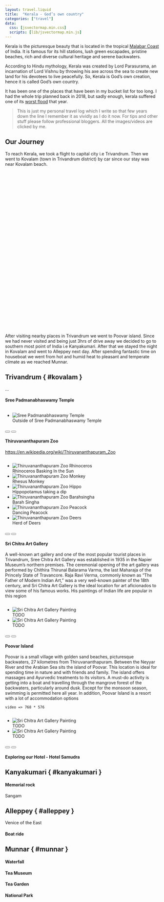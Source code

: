 ```yaml
---
layout: travel.liquid
title:  "Kerala - God’s own country"
categories: ["travel"]
data:
  css: [jsvectormap.min.css]
  scripts: [lib/jsvectormap.min.js]
---
```


Kerala is the picturesque beauty that is located in the tropical [Malabar Coast](https://wikipedia.org/wiki/Malabar_Coast) of India. It is famous for its hill stations, lush green escapades, pristine beaches, rich and diverse cultural heritage and serene backwaters.

According to Hindu mythology, Kerala was created by Lord Parasurama, an incarnation of Lord Vishnu by throwing his axe across the sea to create new land for his devotees to live peacefully. So, Kerala is God’s own creation, hence it is called God’s own country.

It has been one of the places that have been in my bucket list for too long. I had the whole trip planned back in 2018, but sadly enough, kerala suffered one of its [worst flood](https://wikipedia.org/wiki/2018_Kerala_floods) that year.

> This is just my personal travel log which I write so that few years down the line I remember it as vividly as I do it now. For tips and other stuff please follow professional bloggers. All the images/videos are clicked by me.

## Our Journey

To reach Kerala, we took a flight to capital city i.e Trivandrum. Then we went to Kovalam (town in Trivandrum district) by car since our stay was near Kovalam beach.

<div id="map-container">
    <div id="map"></div>
</div>
<br>

After visiting nearby places in Trivandrum we went to Poovar island. Since we had never visited and being just 3hrs of drive away we decided to go to southern most point of India i.e Kanyakumari. After that we stayed the night in Kovalam and went to Alleppey next day. After spending fantastic time on houseboat we went from hot and humid heat to pleasant and temperate climate as we reached Munnar.

## Trivandrum { #kovalam }

...

#### Sree Padmanabhaswamy Temple

<div class="carousel" aria-label="Sree Padmanabhaswamy Temple">
    <div style="overflow:hidden">
        <ul class="carousel-list">
            <li>
                <img src="/assets/images/travel/kerala/kovalam/padmanabhaswamy_temple__main.webp" loading="lazy" draggable="false" alt="Sree Padmanabhaswamy Temple">
                <div>Outside of Sree Padmanabhaswamy Temple</div>
            </li>
        </ul>
    </div>
    <button type="button" class="carousel-nav carousel-nav-prev"></button>
    <button type="button" class="carousel-nav carousel-nav-next"></button>
    <ul class="carousel-indicators"></ul>
</div>

#### Thiruvananthapuram Zoo

https://en.wikipedia.org/wiki/Thiruvananthapuram_Zoo

<div class="carousel" aria-label="Thiruvananthapuram Zoo">
    <div style="overflow:hidden">
        <ul class="carousel-list">
            <li>
                <img src="/assets/images/travel/kerala/kovalam/trivandrum_zoo__rhinoceros.webp" loading="lazy" draggable="false" alt="Thiruvananthapuram Zoo Rhinoceros">
                <div>Rhinoceros Basking In the Sun</div>
            </li>
            <li>
                <img src="/assets/images/travel/kerala/kovalam/trivandrum_zoo__rhesus_monkey.webp" loading="lazy" draggable="false" alt="Thiruvananthapuram Zoo Monkey">
                <div>Rhesus Monkey</div>
            </li>
            <li>
                <img src="/assets/images/travel/kerala/kovalam/trivandrum_zoo__hippos.webp" loading="lazy" draggable="false" alt="Thiruvananthapuram Zoo Hippo">
                <div>Hippopotamus taking a dip</div>
            </li>
            <li>
                <img src="/assets/images/travel/kerala/kovalam/trivandrum_zoo__barahsingha.webp" loading="lazy" draggable="false" alt="Thiruvananthapuram Zoo Barahsingha">
                <div>Barah Singha</div>
            </li>
            <li>
                <img src="/assets/images/travel/kerala/kovalam/trivandrum_zoo__peacock.webp" loading="lazy" draggable="false" alt="Thiruvananthapuram Zoo Peacock">
                <div>Dancing Peacock</div>
            </li>
            <li>
                <img src="/assets/images/travel/kerala/kovalam/trivandrum_zoo__deers.webp" loading="lazy" draggable="false" alt="Thiruvananthapuram Zoo Deers">
                <div>Herd of Deers</div>
            </li>
        </ul>
    </div>
    <button type="button" class="carousel-nav carousel-nav-prev"></button>
    <button type="button" class="carousel-nav carousel-nav-next"></button>
    <ul class="carousel-indicators"></ul>
</div>

#### Sri Chitra Art Gallery

A well-known art gallery and one of the most popular tourist places in Trivandrum, Sree Chitra Art Gallery was established in 1935 in the Napier Museum’s northern premises. The ceremonial opening of the art gallery was performed by Chithira Thirunal Balarama Varma, the last Maharaja of the Princely State of Travancore. Raja Ravi Verma, commonly known as “The Father of Modern Indian Art,” was a very well-known painter of the 18th century, and Sri Chitra Art Gallery is the ideal location for art aficionados to view some of his famous works. His paintings of Indian life are popular in this region

<div class="carousel" aria-label="Sri Chitra Art Gallery">
    <div style="overflow:hidden">
        <ul class="carousel-list">
            <li>
                <img src="/assets/images/travel/kerala/kovalam/chitra_art_gallery__1.webp" loading="lazy" draggable="false" alt="Sri Chitra Art Gallery Painting">
                <div>TODO</div>
            </li>
            <li>
                <img src="/assets/images/travel/kerala/kovalam/chitra_art_gallery__2.webp" loading="lazy" draggable="false" alt="Sri Chitra Art Gallery Painting">
                <div>TODO</div>
            </li>
        </ul>
    </div>
    <button type="button" class="carousel-nav carousel-nav-prev"></button>
    <button type="button" class="carousel-nav carousel-nav-next"></button>
    <ul class="carousel-indicators"></ul>
</div>

#### Poovar Island

Poovar is a small village with golden sand beaches, picturesque backwaters, 27 kilometres from Thiruvananthapuram. Between the Neyyar River and the Arabian Sea sits the island of Poovar.  This location is ideal for spending time in nature and with friends and family. The island offers massages and Ayurvedic treatments to its visitors. A must-do activity is getting into a boat and travelling through the mangrove forest of the backwaters, particularly around dusk. Except for the monsoon season, swimming is permitted here all year. In addition, Poovar Island is a resort with a lot of accommodation options

```
video => 768 * 576
```

<div class="carousel" aria-label="Sri Chitra Art Gallery">
    <div style="overflow:hidden">
        <ul class="carousel-list">
            <li>
                <img src="/assets/images/travel/kerala/kovalam/chitra_art_gallery__1.webp" loading="lazy" draggable="false" alt="Sri Chitra Art Gallery Painting">
                <div>TODO</div>
            </li>
            <li>
                <img src="/assets/images/travel/kerala/kovalam/chitra_art_gallery__2.webp" loading="lazy" draggable="false" alt="Sri Chitra Art Gallery Painting">
                <div>TODO</div>
            </li>
        </ul>
    </div>
    <button type="button" class="carousel-nav carousel-nav-prev"></button>
    <button type="button" class="carousel-nav carousel-nav-next"></button>
    <ul class="carousel-indicators"></ul>
</div>

#### Exploring our Hotel - Hotel Samudra

## Kanyakumari { #kanyakumari }

#### Memorial rock

Sangam

## Alleppey { #alleppey }

Venice of the East

#### Boat ride


## Munnar { #munnar }

#### Waterfall

#### Tea Museum

#### Tea Garden

#### National Park


<style>
    #map {
        width: 80%;
        height: 500px;
        margin-left: 10%;
    }

    #jvm-markers-labels-group text {
        fill: black;
        background: #fdfdfd;
        border-radius: 5px;
        border: 1px solid black;
        padding: 4px;
    }

    @media (max-width: 600px) {
        #map {
            height: 220px;
        }
    }
</style>

<script>
    var data = JSON.parse(loadFileAjaxSync("/assets/maps/kerala.json"));
    jsVectorMap.addMap("kerala", data);

    var map = new jsVectorMap({
    selector: "#map",
    map: "kerala",
    zoomOnScroll: false,
    zoomButtons: false,
    draggable: false,
    regionStyle: {
        initial: {
            fill: '#d6d6d6',
            strokeWidth: 1.5,
            fillOpacity: 1,
        },
        selected: { fill: '#707070' },
        hover: { fill: '#8a8a8a' },
    },
    selectedRegions: ['IN-KL'],
    markers: [
        { name: "Kovalam", coords: [8.3988, 76.9820] },
        { name: "Poovar", coords: [8.3177, 77.0708] },
        { name: "Kanyakumari", coords: [8.0883, 77.5385] },
        { name: "Alleppey", coords: [9.4981, 76.3388] },
        { name: "Munnar", coords: [10.0889, 77.0595] },
    ],
    labels: {
        markers: {
            render(marker, index) { return marker.name },
            offsets(index) {
                if (index == 0) {
                    return [-6, -25];
                }
                return [0, -10];
            },
        }
    },
    lines: [
        { from: "Kovalam", to: "Poovar" },
        { from: "Poovar", to: "Kanyakumari" },
        { from: "Kovalam", to: "Alleppey" },
        { from: "Alleppey", to: "Munnar" },
    ],
    lineStyle: {
        stroke: "red",
        strokeWidth: 2.5,
        fill: '#ff5566',
        fillOpacity: 1,
        strokeDasharray: "6 4 6",
        animation: true,
    },
    onLoaded(map) {
        map.scale = 1.51;
        map.transX = -98;
        map.transY = -643;
        map.updateSize();

        var texts = document.getElementById("jvm-markers-labels-group").querySelectorAll("text");
        for (var i = 0; i < texts.length; i++) {
            makeMarkerLabelBG(texts[i]);
        }
    }
});

    // add background to marker labels
    function makeMarkerLabelBG(elem) {
        var svgns = "http://www.w3.org/2000/svg";
        var bounds = elem.getBBox();
        var bg = document.createElementNS(svgns, "rect");
        var style = getComputedStyle(elem);
        bg.setAttribute("x", bounds.x - parseInt(style["padding-left"]));
        bg.setAttribute("y", bounds.y - parseInt(style["padding-top"]));
        bg.setAttribute("width", bounds.width + parseInt(style["padding-left"]) + parseInt(style["padding-right"]));
        bg.setAttribute("height", bounds.height + parseInt(style["padding-top"]) + parseInt(style["padding-bottom"]));
        bg.setAttribute("fill", style["background-color"]);
        bg.setAttribute("rx", style["border-radius"]);
        bg.setAttribute("stroke-width", style["border-top-width"]);
        bg.setAttribute("stroke", style["border-top-color"]);
        if (elem.hasAttribute("transform")) {
            bg.setAttribute("transform", elem.getAttribute("transform"));
        }
        elem.parentNode.insertBefore(bg, elem);
    };

</script>